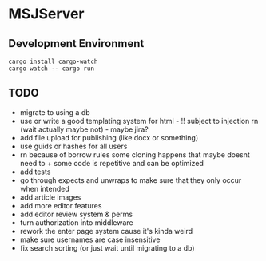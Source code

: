 # MSJServer

## Development Environment

`cargo install cargo-watch` <br />
`cargo watch -- cargo run`

## TODO

- migrate to using a db
- use or write a good templating system for html - !! subject to injection rn (wait actually maybe not) - maybe jira?
- add file upload for publishing (like docx or something)
- use guids or hashes for all users
- rn because of borrow rules some cloning happens that maybe doesnt need to + some code is repetitive and can be optimized
- add tests
- go through expects and unwraps to make sure that they only occur when intended
- add article images
- add more editor features
- add editor review system & perms
- turn authorization into middleware
- rework the enter page system cause it's kinda weird
- make sure usernames are case insensitive
- fix search sorting (or just wait until migrating to a db)
